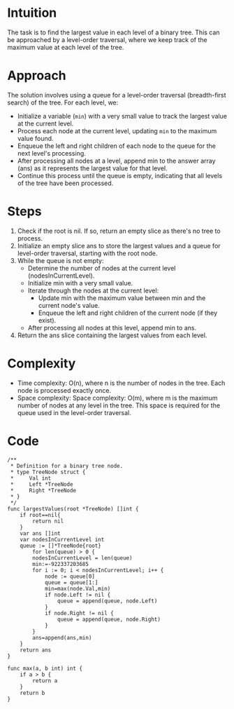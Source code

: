 # Intuition
The task is to find the largest value in each level of a binary tree. This can be approached by a level-order traversal, where we keep track of the maximum value at each level of the tree.

# Approach
The solution involves using a queue for a level-order traversal (breadth-first search) of the tree. For each level, we:
- Initialize a variable (`min`) with a very small value to track the largest value at the current level.
- Process each node at the current level, updating `min` to the maximum value found.
- Enqueue the left and right children of each node to the queue for the next level's processing.
- After processing all nodes at a level, append min to the answer array (ans) as it represents the largest value for that level.
- Continue this process until the queue is empty, indicating that all levels of the tree have been processed.
# Steps
1. Check if the root is nil. If so, return an empty slice as there's no tree to process.
2. Initialize an empty slice ans to store the largest values and a queue for level-order traversal, starting with the root node.
3. While the queue is not empty:
    - Determine the number of nodes at the current level (nodesInCurrentLevel).
    - Initialize min with a very small value.
    - Iterate through the nodes at the current level:
        - Update min with the maximum value between min and the current node's value.
        - Enqueue the left and right children of the current node (if they exist).
    - After processing all nodes at this level, append min to ans.
4. Return the ans slice containing the largest values from each level.
# Complexity
- Time complexity: O(n), where n is the number of nodes in the tree. Each node is processed exactly once.
- Space complexity: Space complexity: O(m), where m is the maximum number of nodes at any level in the tree. This space is required for the queue used in the level-order traversal.

# Code
```
/**
 * Definition for a binary tree node.
 * type TreeNode struct {
 *     Val int
 *     Left *TreeNode
 *     Right *TreeNode
 * }
 */
func largestValues(root *TreeNode) []int {
    if root==nil{
        return nil
    }
    var ans []int
    var nodesInCurrentLevel int
    queue := []*TreeNode{root} 
    	for len(queue) > 0 { 
		nodesInCurrentLevel = len(queue)
        min:=-922337203685
		for i := 0; i < nodesInCurrentLevel; i++ { 
			node := queue[0] 
		    queue = queue[1:] 
            min=max(node.Val,min)
			if node.Left != nil { 
				queue = append(queue, node.Left) 
			} 
			if node.Right != nil { 
			    queue = append(queue, node.Right) 
			}
		} 
        ans=append(ans,min)
	} 
    return ans
}

func max(a, b int) int {
	if a > b {
		return a
	}
	return b
}
```